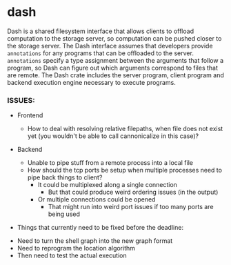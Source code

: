 # dash
Dash is a shared filesystem interface that allows clients to offload computation to the storage server, so computation can be pushed closer to the storage server.
The Dash interface assumes that developers provide `annotations` for any programs that can be offloaded to the server.
`annotations` specify a type assignment between the arguments that follow a program, so Dash can figure out which arguments correspond to files that are remote.
The Dash crate includes the server program, client program and backend execution engine necessary to execute programs.

### ISSUES:
* Frontend
    * How to deal with resolving relative filepaths, when file does not exist yet (you wouldn't be able to call cannonicalize in this case)?

* Backend
    * Unable to pipe stuff from a remote process into a local file
    * How should the tcp ports be setup when multiple processes need to pipe back things to client?
        - It could be multiplexed along a single connection 
            - But that could produce weird ordering issues (in the output)
        - Or multiple connections could be opened
            - That might run into weird port issues if too many ports are being used

* Things that currently need to be fixed before the deadline:
- Need to turn the shell graph into the new graph format
- Need to reprogram the location algorithm
- Then need to test the actual execution
